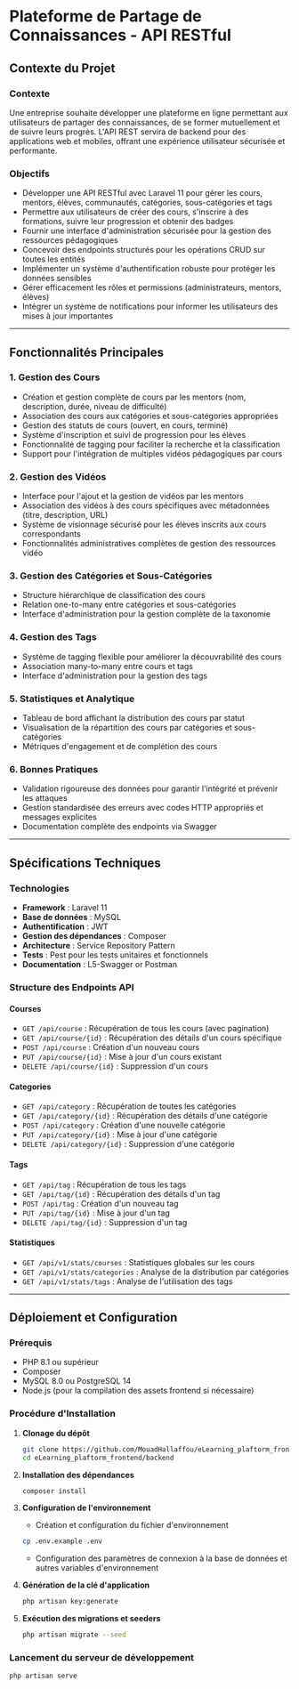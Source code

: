 # Plateforme de Partage de Connaissances - API RESTful

## Contexte du Projet

### Contexte
Une entreprise souhaite développer une plateforme en ligne permettant aux utilisateurs de partager des connaissances, de se former mutuellement et de suivre leurs progrès. L'API REST servira de backend pour des applications web et mobiles, offrant une expérience utilisateur sécurisée et performante.

### Objectifs
- Développer une API RESTful avec Laravel 11 pour gérer les cours, mentors, élèves, communautés, catégories, sous-catégories et tags
- Permettre aux utilisateurs de créer des cours, s'inscrire à des formations, suivre leur progression et obtenir des badges
- Fournir une interface d'administration sécurisée pour la gestion des ressources pédagogiques
- Concevoir des endpoints structurés pour les opérations CRUD sur toutes les entités
- Implémenter un système d'authentification robuste pour protéger les données sensibles
- Gérer efficacement les rôles et permissions (administrateurs, mentors, élèves)
- Intégrer un système de notifications pour informer les utilisateurs des mises à jour importantes

---

## Fonctionnalités Principales

### 1. Gestion des Cours
- Création et gestion complète de cours par les mentors (nom, description, durée, niveau de difficulté)
- Association des cours aux catégories et sous-catégories appropriées
- Gestion des statuts de cours (ouvert, en cours, terminé)
- Système d'inscription et suivi de progression pour les élèves
- Fonctionnalité de tagging pour faciliter la recherche et la classification
- Support pour l'intégration de multiples vidéos pédagogiques par cours

### 2. Gestion des Vidéos
- Interface pour l'ajout et la gestion de vidéos par les mentors
- Association des vidéos à des cours spécifiques avec métadonnées (titre, description, URL)
- Système de visionnage sécurisé pour les élèves inscrits aux cours correspondants
- Fonctionnalités administratives complètes de gestion des ressources vidéo

### 3. Gestion des Catégories et Sous-Catégories
- Structure hiérarchique de classification des cours
- Relation one-to-many entre catégories et sous-catégories
- Interface d'administration pour la gestion complète de la taxonomie

### 4. Gestion des Tags
- Système de tagging flexible pour améliorer la découvrabilité des cours
- Association many-to-many entre cours et tags
- Interface d'administration pour la gestion des tags

### 5. Statistiques et Analytique
- Tableau de bord affichant la distribution des cours par statut
- Visualisation de la répartition des cours par catégories et sous-catégories
- Métriques d'engagement et de complétion des cours

### 6. Bonnes Pratiques
- Validation rigoureuse des données pour garantir l'intégrité et prévenir les attaques
- Gestion standardisée des erreurs avec codes HTTP appropriés et messages explicites
- Documentation complète des endpoints via Swagger

---

## Spécifications Techniques

### Technologies
- **Framework** : Laravel 11
- **Base de données** : MySQL
- **Authentification** : JWT
- **Gestion des dépendances** : Composer
- **Architecture** : Service Repository Pattern
- **Tests** : Pest pour les tests unitaires et fonctionnels
- **Documentation** : L5-Swagger or Postman

### Structure des Endpoints API
#### Courses
- `GET /api/course` : Récupération de tous les cours (avec pagination)
- `GET /api/course/{id}` : Récupération des détails d'un cours spécifique
- `POST /api/course` : Création d'un nouveau cours
- `PUT /api/course/{id}` : Mise à jour d'un cours existant
- `DELETE /api/course/{id}` : Suppression d'un cours

#### Categories
- `GET /api/category` : Récupération de toutes les catégories
- `GET /api/category/{id}` : Récupération des détails d'une catégorie
- `POST /api/category` : Création d'une nouvelle catégorie
- `PUT /api/category/{id}` : Mise à jour d'une catégorie
- `DELETE /api/category/{id}` : Suppression d'une catégorie

#### Tags
- `GET /api/tag` : Récupération de tous les tags
- `GET /api/tag/{id}` : Récupération des détails d'un tag
- `POST /api/tag` : Création d'un nouveau tag
- `PUT /api/tag/{id}` : Mise à jour d'un tag
- `DELETE /api/tag/{id}` : Suppression d'un tag

#### Statistiques
- `GET /api/v1/stats/courses` : Statistiques globales sur les cours
- `GET /api/v1/stats/categories` : Analyse de la distribution par catégories
- `GET /api/v1/stats/tags` : Analyse de l'utilisation des tags

---

## Déploiement et Configuration

### Prérequis
- PHP 8.1 ou supérieur
- Composer
- MySQL 8.0 ou PostgreSQL 14
- Node.js (pour la compilation des assets frontend si nécessaire)

### Procédure d'Installation
1. **Clonage du dépôt**
   ```bash
   git clone https://github.com/MouadHallaffou/eLearning_plaftorm_frontend.git
   cd eLearning_plaftorm_frontend/backend 
   ```
2. **Installation des dépendances**
   ```bash
   composer install
   ```
3. **Configuration de l'environnement**
   - Création et configuration du fichier d'environnement
   ```bash
   cp .env.example .env
   ```
   - Configuration des paramètres de connexion à la base de données et autres variables d'environnement

4. **Génération de la clé d'application**
   ```bash
   php artisan key:generate
   ```
5. **Exécution des migrations et seeders**
   ```bash
   php artisan migrate --seed
   ```

### Lancement du serveur de développement
```bash
php artisan serve
```